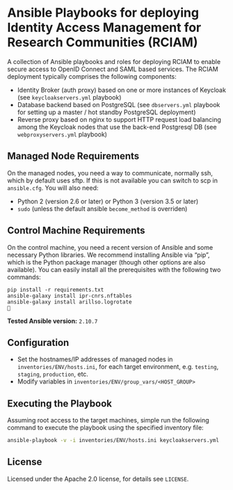 # Ansible Playbooks for deploying Identity Access Management for Research Communities (RCIAM)

A collection of Ansible playbooks and roles for deploying RCIAM to enable secure access to OpenID Connect and SAML based services. The RCIAM deployment typically comprises the following components:

* Identity Broker (auth proxy) based on one or more instances of Keycloak (see `keycloakservers.yml` playbook)
* Database backend based on PostgreSQL (see `dbservers.yml` playbook for setting up a master / hot standby PostgreSQL deployment)
* Reverse proxy based on nginx to support HTTP request load balancing among the Keycloak nodes that use the back-end Postgresql DB (see `webproxyservers.yml` playbook)

## Managed Node Requirements

On the managed nodes, you need a way to communicate, normally ssh, which by default uses sftp. If this is not available you can switch to scp in `ansible.cfg`. You will also need:

* Python 2 (version 2.6 or later) or Python 3 (version 3.5 or later)
* `sudo` (unless the default ansible `become_method` is overriden)

## Control Machine Requirements

On the control machine, you need a recent version of Ansible and some necessary Python libraries. We recommend installing Ansible via “pip”, which is the Python package manager (though other options are also available).
You can easily install all the prerequisites with the following two commands:

    pip install -r requirements.txt
    ansible-galaxy install ipr-cnrs.nftables
    ansible-galaxy install arillso.logrotate
    🍺

**Tested Ansible version:** `2.10.7`

## Configuration

* Set the hostnames/IP addresses of managed nodes in `inventories/ENV/hosts.ini`, for each target environment, e.g. `testing`, `staging`, `production`, etc.
* Modify variables in `inventories/ENV/group_vars/<HOST_GROUP>`

## Executing the Playbook

Assuming root access to the target machines, simple run the following command to execute the playbook using the specified inventory file:

```sh
ansible-playbook -v -i inventories/ENV/hosts.ini keycloakservers.yml
```

## License

Licensed under the Apache 2.0 license, for details see `LICENSE`.
